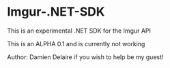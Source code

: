 # Imgur-.NET-SDK

This is an experimental .NET SDK for the Imgur API

This is an ALPHA 0.1 and is currently not working


Author:
Damien Delaire
if you wish to help be my guest!


